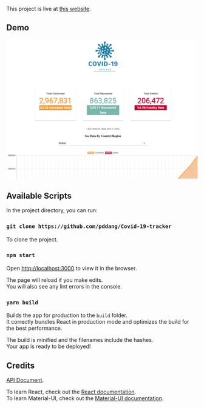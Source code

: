 This project is live at [this website](https://coronavirus2020tracker.herokuapp.com).

## Demo 
![](https://github.com/pddang/Covid-19-tracker/blob/master/screenshot.png)
## Available Scripts

In the project directory, you can run:

### `git clone https://github.com/pddang/Covid-19-tracker`

To clone the project.<br />

### `npm start`

Open [http://localhost:3000](http://localhost:3000) to view it in the browser.<br />

The page will reload if you make edits.<br />
You will also see any lint errors in the console.

### `yarn build`

Builds the app for production to the `build` folder.<br />
It correctly bundles React in production mode and optimizes the build for the best performance.

The build is minified and the filenames include the hashes.<br />
Your app is ready to be deployed!


## Credits

[API Document](https://documenter.getpostman.com/view/10808728/SzS8rjbc?version=latest).

To learn React, check out the [React documentation](https://reactjs.org/).<br />
To learn Material-UI, check out the [Material-UI documentation](https://material-ui.com).

